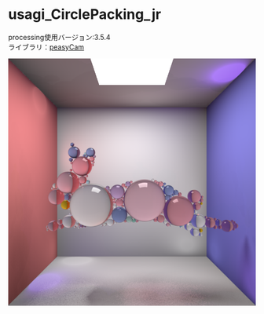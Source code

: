 # usagi_CirclePacking_jr  
processing使用バージョン:3.5.4  
ライブラリ：[peasyCam](http://mrfeinberg.com/peasycam/)

![](https://github.com/yuyurigi/usagi_CirclePacking_jr/blob/main/rendered.png)
